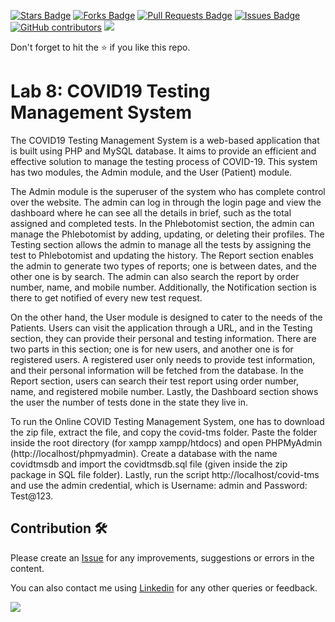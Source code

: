<a href="https://github.com/drshahizan/learn-php/stargazers"><img src="https://img.shields.io/github/stars/drshahizan/learn-php" alt="Stars Badge"/></a>
<a href="https://github.com/drshahizan/learn-php/network/members"><img src="https://img.shields.io/github/forks/drshahizan/learn-php" alt="Forks Badge"/></a>
<a href="https://github.com/drshahizan/learn-php/pulls"><img src="https://img.shields.io/github/issues-pr/drshahizan/learn-php" alt="Pull Requests Badge"/></a>
<a href="https://github.com/drshahizan/learn-php/issues"><img src="https://img.shields.io/github/issues/drshahizan/learn-php" alt="Issues Badge"/></a>
<a href="https://github.com/drshahizan/learn-php/graphs/contributors"><img alt="GitHub contributors" src="https://img.shields.io/github/contributors/drshahizan/learn-php?color=2b9348"></a>
![](https://visitor-badge.glitch.me/badge?page_id=drshahizan/learn-php)

Don't forget to hit the :star: if you like this repo.

# Lab 8: COVID19 Testing Management System

The COVID19 Testing Management System is a web-based application that is built using PHP and MySQL database. It aims to provide an efficient and effective solution to manage the testing process of COVID-19. This system has two modules, the Admin module, and the User (Patient) module.

The Admin module is the superuser of the system who has complete control over the website. The admin can log in through the login page and view the dashboard where he can see all the details in brief, such as the total assigned and completed tests. In the Phlebotomist section, the admin can manage the Phlebotomist by adding, updating, or deleting their profiles. The Testing section allows the admin to manage all the tests by assigning the test to Phlebotomist and updating the history. The Report section enables the admin to generate two types of reports; one is between dates, and the other one is by search. The admin can also search the report by order number, name, and mobile number. Additionally, the Notification section is there to get notified of every new test request.

On the other hand, the User module is designed to cater to the needs of the Patients. Users can visit the application through a URL, and in the Testing section, they can provide their personal and testing information. There are two parts in this section; one is for new users, and another one is for registered users. A registered user only needs to provide test information, and their personal information will be fetched from the database. In the Report section, users can search their test report using order number, name, and registered mobile number. Lastly, the Dashboard section shows the user the number of tests done in the state they live in.

To run the Online COVID Testing Management System, one has to download the zip file, extract the file, and copy the covid-tms folder. Paste the folder inside the root directory (for xampp xampp/htdocs) and open PHPMyAdmin (http://localhost/phpmyadmin). Create a database with the name covidtmsdb and import the covidtmsdb.sql file (given inside the zip package in SQL file folder). Lastly, run the script http://localhost/covid-tms and use the admin credential, which is Username: admin and Password: Test@123.

## Contribution 🛠️
Please create an [Issue](https://github.com/drshahizan/learn-php/issues) for any improvements, suggestions or errors in the content.

You can also contact me using [Linkedin](https://www.linkedin.com/in/drshahizan/) for any other queries or feedback.

![](https://visitor-badge.glitch.me/badge?page_id=drshahizan)
